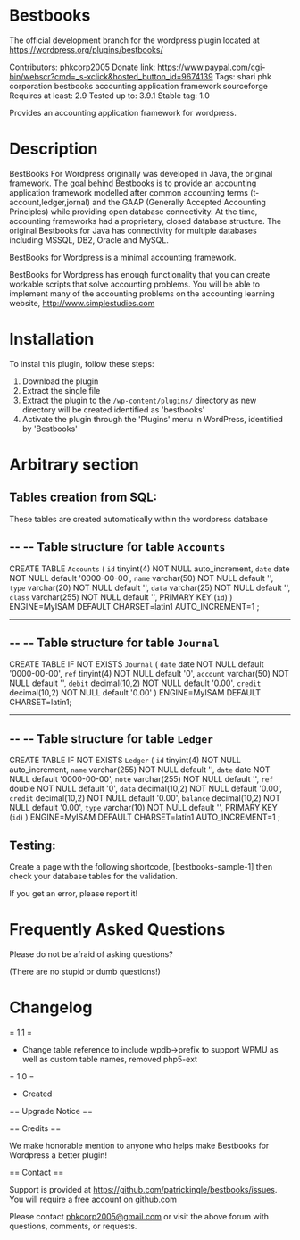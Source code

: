 # Bestbooks 
The official development branch for the wordpress plugin located at https://wordpress.org/plugins/bestbooks/

Contributors: phkcorp2005
Donate link: https://www.paypal.com/cgi-bin/webscr?cmd=_s-xclick&hosted_button_id=9674139
Tags: shari phk corporation bestbooks accounting application framework sourceforge
Requires at least: 2.9
Tested up to: 3.9.1
Stable tag: 1.0

Provides an accounting application framework for wordpress.

# Description

BestBooks For Wordpress originally was developed in Java, the original framework.
The goal behind Bestbooks is to provide an accounting application framework modelled
after common accounting terms (t-account,ledger,jornal) and the GAAP (Generally Accepted
Accounting Principles) while providing open database connectivity. At the time,
accounting frameworks had a proprietary, closed database structure. The original Bestbooks
for Java has connectivity for multiple databases including MSSQL, DB2, Oracle and MySQL.

BestBooks for Wordpress is a minimal accounting framework.

BestBooks for Wordpress has enough functionality that you can create
workable scripts that solve accounting problems. You will be able to
implement many of the accounting problems on the accounting
learning website, http://www.simplestudies.com


# Installation 

To instal this plugin, follow these steps:

1. Download the plugin
2. Extract the single file
3. Extract the plugin to the `/wp-content/plugins/` directory as new directory will be created identified as 'bestbooks'
4. Activate the plugin through the 'Plugins' menu in WordPress, identified by 'Bestbooks'


# Arbitrary section


Tables creation from SQL:
------------------------


These tables are created automatically within the wordpress database


-- 
-- Table structure for table `Accounts`
-- 

CREATE TABLE `Accounts` (
  `id` tinyint(4) NOT NULL auto_increment,
  `date` date NOT NULL default '0000-00-00',
  `name` varchar(50) NOT NULL default '',
  `type` varchar(20) NOT NULL default '',
  `data` varchar(25) NOT NULL default '',
  `class` varchar(255) NOT NULL default '',
  PRIMARY KEY  (`id`)
) ENGINE=MyISAM DEFAULT CHARSET=latin1 AUTO_INCREMENT=1 ;

-- --------------------------------------------------------

-- 
-- Table structure for table `Journal`
-- 

CREATE TABLE IF NOT EXISTS `Journal` (
  `date` date NOT NULL default '0000-00-00',
  `ref` tinyint(4) NOT NULL default '0',
  `account` varchar(50) NOT NULL default '',
  `debit` decimal(10,2) NOT NULL default '0.00',
  `credit` decimal(10,2) NOT NULL default '0.00'
) ENGINE=MyISAM DEFAULT CHARSET=latin1;

-- --------------------------------------------------------

-- 
-- Table structure for table `Ledger`
-- 

CREATE TABLE IF NOT EXISTS `Ledger` (
  `id` tinyint(4) NOT NULL auto_increment,
  `name` varchar(255) NOT NULL default '',
  `date` date NOT NULL default '0000-00-00',
  `note` varchar(255) NOT NULL default '',
  `ref` double NOT NULL default '0',
  `data` decimal(10,2) NOT NULL default '0.00',
  `credit` decimal(10,2) NOT NULL default '0.00',
  `balance` decimal(10,2) NOT NULL default '0.00',
  `type` varchar(10) NOT NULL default '',
  PRIMARY KEY  (`id`)
) ENGINE=MyISAM  DEFAULT CHARSET=latin1 AUTO_INCREMENT=1 ;


Testing:
-------

Create a page with the following shortcode, [bestbooks-sample-1]
then check your database tables for the validation.

If you get an error, please report it!

# Frequently Asked Questions 

Please do not be afraid of asking questions?<br>

(There are no stupid or dumb questions!)


# Changelog 
= 1.1 =
* Change table reference to include wpdb->prefix to support WPMU as well as custom table names, removed php5-ext

= 1.0 =
* Created

== Upgrade Notice ==

== Credits ==

We make honorable mention to anyone who helps make Bestbooks for Wordpress a better plugin!

== Contact ==

Support is provided at https://github.com/patrickingle/bestbooks/issues. You will require a free account on github.com

Please contact phkcorp2005@gmail.com or visit the above forum with questions, comments, or requests.
